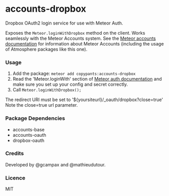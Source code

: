 accounts-dropbox
================

Dropbox OAuth2 login service for use with Meteor Auth.

Exposes the `Meteor.loginWithDropbox` method on the client.
Works seamlessly with the Meteor Accounts system. See the
[Meteor accounts documentation](http://docs.meteor.com/#/basic/accounts)
for information about Meteor Accounts (including the usage of Atmosphere packages like this one).

### Usage

1. Add the package: ```meteor add copypants:accounts-dropbox```
2. Read the 'Meteor.loginWith<ExternalService>' section of [Meteor auth documentation](http://docs.meteor.com/#/full/meteor_loginwithexternalservice) and make sure you set up your config and secret correctly.
3. Call ```Meteor.loginWithDropbox();```

The redirect URI must be set to '${yoursiteurl}/_oauth/dropbox?close=true'
Note the close=true url parameter.

### Package Dependencies

* accounts-base
* accounts-oauth
* dropbox-oauth

### Credits

Developed by @gcampax and @mathieudutour.

### Licence
MIT
